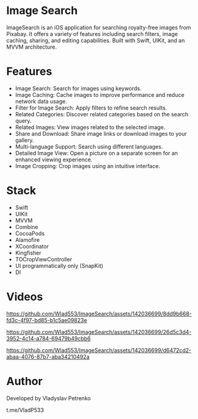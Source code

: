 # Image Search
ImageSearch is an iOS application for searching royalty-free images from Pixabay. It offers a variety of features including search filters, image caching, sharing, and editing capabilities. Built with Swift, UIKit, and an MVVM architecture.

# Features
* Image Search: Search for images using keywords.
* Image Caching: Cache images to improve performance and reduce network data usage.
* Filter for Image Search: Apply filters to refine search results.
* Related Categories: Discover related categories based on the search query.
* Related Images: View images related to the selected image.
* Share and Download: Share image links or download images to your gallery.
* Multi-language Support: Search using different languages.
* Detailed Image View: Open a picture on a separate screen for an enhanced viewing experience.
* Image Cropping: Crop images using an intuitive interface.

# Stack
* Swift
* UIKit
* MVVM
* Combine
* CocoaPods
* Alamofire
* XCoordinator
* Kingfisher
* TOCropViewController
* UI programmatically only (SnapKit)
* DI

# Videos

https://github.com/Wlad553/ImageSearch/assets/142036699/8dd9b668-fd3c-4f97-bd85-b1c5ae09823e


https://github.com/Wlad553/ImageSearch/assets/142036699/26d5c3d4-3952-4c14-a784-69479b49cbb6


https://github.com/Wlad553/ImageSearch/assets/142036699/d6472cd2-abaa-4076-87b7-aba34210492a


# Author
Developed by Vladyslav Petrenko

t.me/VladP533
